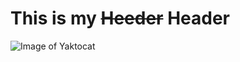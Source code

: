 # This is my ~~Heeder~~ Header
![Image of Yaktocat](https://octodex.github.com/images/yaktocat.png)
